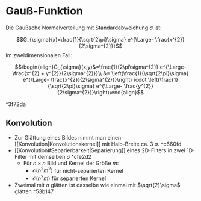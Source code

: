 # Gauß-Funktion

Die Gaußsche Normalverteilung mit Standardabweichung $\sigma$ ist:

$$G_{\sigma}(x)=\frac{1}{\sqrt{2\pi}\sigma} e^{\Large- \frac{x^{2}}{2\sigma^{2}}}$$
Im zweidimensionalen Fall:

$$\begin{align}G_{\sigma}(x,y)&=\frac{1}{2\pi\sigma^{2}} e^{\Large- \frac{x^{2} + y^{2}}{2\sigma^{2}}}\\
&= \left(\frac{1}{\sqrt{2\pi}\sigma} e^{\Large- \frac{x^{2}}{2\sigma^{2}}}\right) \cdot \left(\frac{1}{\sqrt{2\pi}\sigma} e^{\Large- \frac{y^{2}}{2\sigma^{2}}}\right)\end{align}$$

^3f72da

## Konvolution

- Zur Glättung eines Bildes nimmt man einen [[Konvolution|Konvolutionskernel]] mit Halb-Breite ca. 3 $\sigma$. ^c660fd
- [[Konvolution#Separierbarkeit|Separierung]] eines 2D-Filters in zwei 1D-Filter mit demselben $\sigma$ ^cfe2d2
	- Für $n\times n$ Bild und Kernel der Größe $m$:
		- $\mathcal{O}(n^{2}m^{2})$ für nicht-separierten Kernel
		- $\mathcal{O}(n^{2}m)$ für separierten Kernel
- Zweimal mit $\sigma$ glätten ist dasselbe wie einmal mit $\sqrt{2}\sigma$ glätten ^53b147